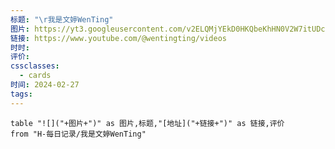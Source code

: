 ```yaml
---
标题: "\r我是文婷WenTing"
图片: https://yt3.googleusercontent.com/v2ELQMjYEkD0HKQbeKhHN0V2W7itUDc7eHcC03yLnUReutNsT7kTDphQCeoL3Oq1W2JCvo-jbg=s176-c-k-c0x00ffffff-no-rj
链接: https://www.youtube.com/@wentingting/videos
时时: 
评价: 
cssclasses:
  - cards
时间: 2024-02-27
tags:
---
```



```dataview
table "![]("+图片+")" as 图片,标题,"[地址]("+链接+")" as 链接,评价
from "H-每日记录/我是文婷WenTing"
```

